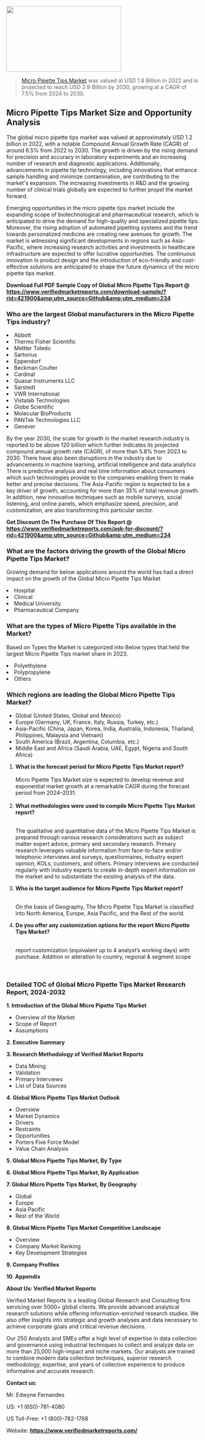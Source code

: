 
<img src="https://ffe5etoiles.com/wp-content/uploads/2024/12/MST1-300x171.png" alt="" width="300" height="171" class="alignnone size-medium wp-image-20088" /><blockquote><p><p><a href="https://www.verifiedmarketreports.com/download-sample/?rid=421900&utm_source=Github&utm_medium=234" target="_blank">Micro Pipette Tips Market</a> was valued at USD 1.8 Billion in 2022 and is projected to reach USD 2.9 Billion by 2030, growing at a CAGR of 7.5% from 2024 to 2030.</p></blockquote><p><h2>Micro Pipette Tips Market Size and Opportunity Analysis</h2><p>The global micro pipette tips market was valued at approximately USD 1.2 billion in 2022, with a notable Compound Annual Growth Rate (CAGR) of around 6.5% from 2022 to 2030. The growth is driven by the rising demand for precision and accuracy in laboratory experiments and an increasing number of research and diagnostic applications. Additionally, advancements in pipette tip technology, including innovations that enhance sample handling and minimize contamination, are contributing to the market's expansion. The increasing investments in R&D and the growing number of clinical trials globally are expected to further propel the market forward.</p><p>Emerging opportunities in the micro pipette tips market include the expanding scope of biotechnological and pharmaceutical research, which is anticipated to drive the demand for high-quality and specialized pipette tips. Moreover, the rising adoption of automated pipetting systems and the trend towards personalized medicine are creating new avenues for growth. The market is witnessing significant developments in regions such as Asia-Pacific, where increasing research activities and investments in healthcare infrastructure are expected to offer lucrative opportunities. The continuous innovation in product design and the introduction of eco-friendly and cost-effective solutions are anticipated to shape the future dynamics of the micro pipette tips market.</p></p><p class=""><strong>Download Full PDF Sample Copy of Global Micro Pipette Tips Report @ <a href="https://www.verifiedmarketreports.com/download-sample/?rid=421900&amp;utm_source=Github&amp;utm_medium=234" target="_blank">https://www.verifiedmarketreports.com/download-sample/?rid=421900&amp;utm_source=Github&amp;utm_medium=234</a></strong></p><h3 id="" class="">Who are the largest Global manufacturers in the Micro Pipette Tips industry?</h3><p><li>Abbott</li><li> Thermo Fisher Scientific</li><li> Mettler Toledo</li><li> Sartorius</li><li> Eppendorf</li><li> Beckman Coulter</li><li> Cardinal</li><li> Quasar Instruments LLC</li><li> Sarstedt</li><li> VWR International</li><li> Vistalab Technologies</li><li> Globe Scientific</li><li> Molecular BioProducts</li><li> PANTek Technologies LLC</li><li> Genever</li></p><div class=""><div class="" dir="" data-message-author-role="" data-message-id="" data-message-model-slug=""><div class=""><div class=""><div class=""><div class="" dir="" data-message-author-role="" data-message-id="" data-message-model-slug=""><div class=""><div class=""><p>By the year 2030, the scale for growth in the market research industry is reported to be above 120 billion which further indicates its projected compound annual growth rate (CAGR), of more than 5.8% from 2023 to 2030. There have also been disruptions in the industry due to advancements in machine learning, artificial intelligence and data analytics There is predictive analysis and real time information about consumers which such technologies provide to the companies enabling them to make better and precise decisions. The Asia-Pacific region is expected to be a key driver of growth, accounting for more than 35% of total revenue growth. In addition, new innovative techniques such as mobile surveys, social listening, and online panels, which emphasize speed, precision, and customization, are also transforming this particular sector.</p><p><strong>Get Discount On The Purchase Of This Report @&nbsp; <a href="https://www.verifiedmarketreports.com/ask-for-discount/?rid=421900&amp;utm_source=Github&amp;utm_medium=234" target="_blank">https://www.verifiedmarketreports.com/ask-for-discount/?rid=421900&amp;utm_source=Github&amp;utm_medium=234</a></strong></p></div></div></div></div></div></div></div></div><h3 id="" class="">What are the factors driving the growth of the Global Micro Pipette Tips Market?</h3><p id="" class="">Growing demand for below applications around the world has had a direct impact on the growth of the Global Micro Pipette Tips Market</p><p id="" class=""><li>Hospital</li><li> Clinical</li><li> Medical University</li><li> Pharmaceutical Company</li></p><h3 id="" class="">What are the types of Micro Pipette Tips available in the Market?</h3><p id="" class="">Based on Types the Market is categorized into Below types that held the largest Micro Pipette Tips market share In 2023.</p><p id="" class=""><li>Polyethylene</li><li> Polypropylene</li><li> Others</li></p><h3 id="" class="">Which regions are leading the Global Micro Pipette Tips Market?</h3><ul><li>Global (United States, Global and Mexico)</li><li>Europe (Germany, UK, France, Italy, Russia, Turkey, etc.)</li><li>Asia-Pacific (China, Japan, Korea, India, Australia, Indonesia, Thailand, Philippines, Malaysia and Vietnam)</li><li>South America (Brazil, Argentina, Columbia, etc.)</li><li>Middle East and Africa (Saudi Arabia, UAE, Egypt, Nigeria and South Africa)</li></ul><p><ol><li><strong>What is the forecast period for Micro Pipette Tips Market report?<br /></strong><br /><span data-sheets-root="1" data-sheets-value="{&quot;1&quot;:2,&quot;2&quot;:&quot;XXXX size is expected to develop revenue and exponential market growth at a remarkable CAGR during the forecast period from 2024&ndash;2030.&quot;}" data-sheets-userformat="{&quot;2&quot;:12674,&quot;4&quot;:{&quot;1&quot;:2,&quot;2&quot;:16776960},&quot;10&quot;:2,&quot;11&quot;:0,&quot;15&quot;:&quot;Arial&quot;,&quot;16&quot;:12}">Micro Pipette Tips Market size is expected to develop revenue and exponential market growth at a remarkable CAGR during the forecast period from 2024&ndash;2031.</span><br /><br /></li><li><strong>What methodologies were used to compile Micro Pipette Tips Market report?<br /><br /></strong><p>The qualitative and quantitative data of the&nbsp;Micro Pipette Tips Market is prepared through various research considerations such as subject matter expert advice, primary and secondary research. Primary research leverages valuable information from face-to-face and/or telephonic interviews and surveys, questionnaires, industry expert opinion, KOLs, customers, and others. Primary interviews are conducted regularly with industry experts to create in-depth expert information on the market and to substantiate the existing analysis of the data.&nbsp;</p></li><li><strong>Who is the target audience for Micro Pipette Tips Market report?<br /><br /></strong><p>On the basis of Geography, The&nbsp;Micro Pipette Tips Market is classified into North America, Europe, Asia Pacific, and the Rest of the world.</p></li><li><strong>Do you offer any customization options for the report Micro Pipette Tips Market?<br /><br /></strong><p>report customization (equivalent up to 4 analyst&rsquo;s working days) with purchase. Addition or alteration to country, regional &amp; segment scope</p><p>&nbsp;</p></li></ol></p><h3 id="" class="">Detailed TOC of Global Micro Pipette Tips Market Research Report, 2024-2032</h3><p id="" class=""><strong>1. Introduction of the Global Micro Pipette Tips Market</strong></p><ul><li>Overview of the Market</li><li>Scope of Report</li><li>Assumptions</li></ul><p id="" class=""><strong>2. Executive Summary</strong></p><p id="" class=""><strong>3. Research Methodology of&nbsp;Verified Market Reports</strong></p><ul><li>Data Mining</li><li>Validation</li><li>Primary Interviews</li><li>List of Data Sources</li></ul><p id="" class=""><strong>4. Global Micro Pipette Tips Market Outlook</strong></p><ul><li>Overview</li><li>Market Dynamics</li><li>Drivers</li><li>Restraints</li><li>Opportunities</li><li>Porters Five Force Model</li><li>Value Chain Analysis</li></ul><p id="" class=""><strong>5. Global Micro Pipette Tips Market, By&nbsp;Type</strong></p><p id="" class=""><strong>6. Global Micro Pipette Tips Market, By Application</strong></p><p id="" class=""><strong>7. Global Micro Pipette Tips Market, By Geography</strong></p><ul><li>Global</li><li>Europe</li><li>Asia Pacific</li><li>Rest of the World</li></ul><p id="" class=""><strong>8. Global Micro Pipette Tips Market Competitive Landscape</strong></p><ul><li>Overview</li><li>Company Market Ranking</li><li>Key Development Strategies</li></ul><p id="" class=""><strong>9. Company Profiles</strong></p><p id="" class=""><strong>10. Appendix</strong></p><p id="" class=""><strong>About Us: Verified Market Reports</strong></p><p id="" class="">Verified Market Reports is a leading Global Research and Consulting firm servicing over 5000+ global clients. We provide advanced analytical research solutions while offering information-enriched research studies. We also offer insights into strategic and growth analyses and data necessary to achieve corporate goals and critical revenue decisions.</p><p id="" class="">Our 250 Analysts and SMEs offer a high level of expertise in data collection and governance using industrial techniques to collect and analyze data on more than 25,000 high-impact and niche markets. Our analysts are trained to combine modern data collection techniques, superior research methodology, expertise, and years of collective experience to produce informative and accurate research.</p><p id="" class=""><strong>Contact us:</strong></p><p id="" class="">Mr. Edwyne Fernandes</p><p id="" class="">US: +1 (650)-781-4080</p><p id="" class="">US Toll-Free: +1 (800)-782-1768</p><p id="" class="">Website: <a target="" data-test-app-aware-link=""><strong>https://www.verifiedmarketreports.com/</strong></a></p>
